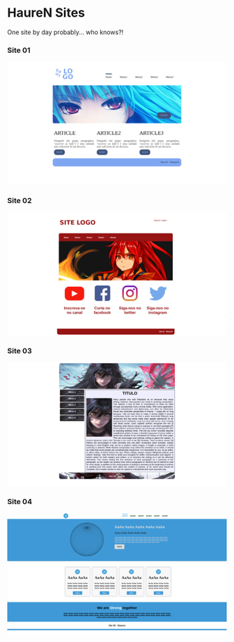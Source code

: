 
# HaureN Sites

One site by day probably... who knows?!

### Site 01

![alt text](https://raw.githubusercontent.com/huaren/huaren.github.io/master/Site01/Site01.png)

### Site 02

![alt text](https://raw.githubusercontent.com/huaren/huaren.github.io/master/Site02/Site02.png)

### Site 03

![alt text](https://raw.githubusercontent.com/huaren/huaren.github.io/master/Site03/Site03.png)

### Site 04

![alt text](https://raw.githubusercontent.com/huaren/huaren.github.io/master/Site04/Site04.png)
